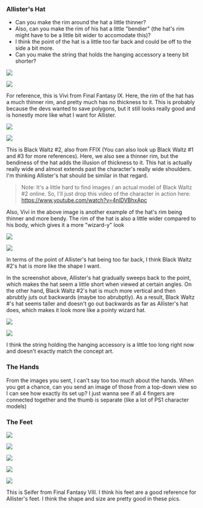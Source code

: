 
### Allister's Hat

- Can you make the rim around the hat a little thinner?
- Also, can you make the rim of his hat a little "bendier" (the hat's rim might have to be a little bit wider to accomodate this)?
- I think the point of the hat is a little too far back and could be off to the side a bit more.
- Can you make the string that holds the hanging accessory a teeny bit shorter?

![](<../../../../_Meta/Attachments/Pasted image 20250530153103.png>)

![](<../../../../_Meta/Attachments/Pasted image 20250530153229.png>)

For reference, this is Vivi from Final Fantasy IX. Here, the rim of the hat has a much thinner rim, and pretty much has no thickness to it. This is probably because the devs wanted to save polygons, but it still looks really good and is honestly more like what I want for Allister.

![](<../../../../_Meta/Attachments/Black_Waltz_2-FFIX.PNG.webp>)

![](<../../../../_Meta/Attachments/Pasted image 20250530154229.png>)

This is Black Waltz #2, also from FFIX (You can also look up Black Waltz #1 and #3 for more references). Here, we also see a thinner rim, but the bendiness of the hat adds the illusion of thickness to it. This hat is actually really wide and almost extends past the character's really wide shoulders. I'm thinking Allister's hat should be similar in that regard.

> Note: It's a little hard to find images / an actual model of Black Waltz #2 online. So, I'll just drop this video of the character in action here: <https://www.youtube.com/watch?v=4nlDVBhxApc>

Also, Vivi in the above image is another example of the hat's rim being thinner and more bendy. The rim of the hat is also a little wider compared to his body, which gives it a more "wizard-y" look

![](<../../../../_Meta/Attachments/Pasted image 20250530160530.png>)

![](<../../../../_Meta/Attachments/Pasted image 20250530160546.png>)

In terms of the point of Allister's hat being too far back, I think Black Waltz #2's hat is more like the shape I want.

In the screenshot above, Allister's hat gradually sweeps back to the point, which makes the hat seem a little short when viewed at certain angles. On the other hand, Black Waltz #2's hat is much more vertical and then abrubtly juts out backwards (maybe too abrubptly). As a result, Black Waltz #'s hat seems taller and doesn't go out backwards as far as Allister's hat does, which makes it look more like a pointy wizard hat.

![](<../../../../_Meta/Attachments/Pasted image 20250530161245.png>)

![](<../../../../_Meta/Attachments/Pasted image 20250530161302.png>)

I think the string holding the hanging accessory is a little too long right now and doesn't exactly match the concept art.

### The Hands

From the images you sent, I can't say too too much about the hands. When you get a chance, can you send an image of those from a top-down view so I can see how exactly its set up? I just wanna see if all 4 fingers are connected together and the thumb is separate (like a lot of PS1 character models)

### The Feet

![](<../../../../_Meta/Attachments/Pasted image 20250530163829.png>)

![](<../../../../_Meta/Attachments/Pasted image 20250530163848.png>)

![](<../../../../_Meta/Attachments/Pasted image 20250530163903.png>)

![](<../../../../_Meta/Attachments/Pasted image 20250530163920.png>)

![](<../../../../_Meta/Attachments/Pasted image 20250530164453.png>)

This is Seifer from Final Fantasy VIII. I think his feet are a good reference for Allister's feet. I think the shape and size are pretty good in these pics.
